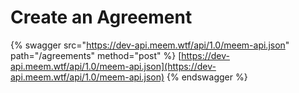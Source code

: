 # Create an Agreement

{% swagger src="https://dev-api.meem.wtf/api/1.0/meem-api.json" path="/agreements" method="post" %}
[https://dev-api.meem.wtf/api/1.0/meem-api.json](https://dev-api.meem.wtf/api/1.0/meem-api.json)
{% endswagger %}

